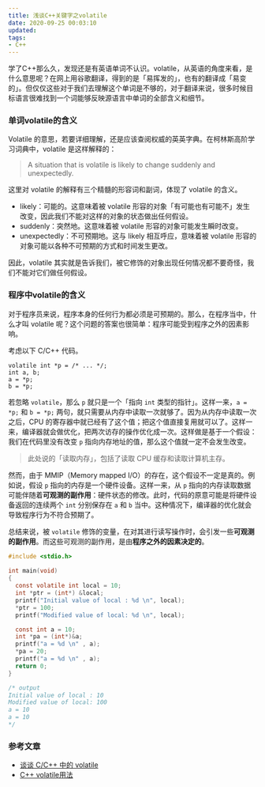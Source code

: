 ```yaml
---
title: 浅谈C++关键字之volatile
date: 2020-09-25 00:03:10
updated:
tags:
- C++
---
```


学了C++那么久，发现还是有英语单词不认识。volatile，从英语的角度来看，是什么意思呢？在网上用谷歌翻译，得到的是「易挥发的」，也有的翻译成「易变的」。但仅仅这些对于我们去理解这个单词是不够的，对于翻译来说，很多时候目标语言很难找到一个词能够反映源语言中单词的全部含义和细节。

### 单词volatile的含义

Volatile 的意思，若要详细理解，还是应该查阅权威的英英字典。在柯林斯高阶学习词典中，volatile 是这样解释的：

<!--more-->

> A situation that is volatile is likely to change suddenly and unexpectedly.

这里对 volatile 的解释有三个精髓的形容词和副词，体现了 volatile 的含义。

- likely：可能的。这意味着被 volatile 形容的对象「有可能也有可能不」发生改变，因此我们不能对这样的对象的状态做出任何假设。
- suddenly：突然地。这意味着被 volatile 形容的对象可能发生瞬时改变。
- unexpectedly：不可预期地。这与 likely 相互呼应，意味着被 volatile 形容的对象可能以各种不可预期的方式和时间发生更改。

因此，volatile 其实就是告诉我们，被它修饰的对象出现任何情况都不要奇怪，我们不能对它们做任何假设。

### 程序中volatile的含义

对于程序员来说，程序本身的任何行为都必须是可预期的。那么，在程序当中，什么才叫 volatile 呢？这个问题的答案也很简单：程序可能受到程序之外的因素影响。

考虑以下 C/C++ 代码。

```
volatile int *p = /* ... */;
int a, b;
a = *p;
b = *p;
```

若忽略 `volatile`，那么 `p` 就只是一个「指向 `int` 类型的指针」。这样一来，`a = *p;` 和 `b = *p;` 两句，就只需要从内存中读取一次就够了。因为从内存中读取一次之后，CPU 的寄存器中就已经有了这个值；把这个值直接复用就可以了。这样一来，编译器就会做优化，把两次访存的操作优化成一次。这样做是基于一个假设：我们在代码里没有改变 `p` 指向内存地址的值，那么这个值就一定不会发生改变。

> 此处说的「读取内存」，包括了读取 CPU 缓存和读取计算机主存。

然而，由于 MMIP（Memory mapped I/O）的存在，这个假设不一定是真的。例如说，假设 `p` 指向的内存是一个硬件设备。这样一来，从 `p` 指向的内存读取数据可能伴随着**可观测的副作用**：硬件状态的修改。此时，代码的原意可能是将硬件设备返回的连续两个 `int` 分别保存在 `a` 和 `b` 当中。这种情况下，编译器的优化就会导致程序行为不符合预期了。

总结来说，被 `volatile` 修饰的变量，在对其进行读写操作时，会引发一些**可观测的副作用**。而这些可观测的副作用，是由**程序之外的因素决定的**。



```c
#include <stdio.h>
  
int main(void)
{
  const volatile int local = 10;
  int *ptr = (int*) &local;
  printf("Initial value of local : %d \n", local);
  *ptr = 100;
  printf("Modified value of local: %d \n", local);

  const int a = 10;
  int *pa = (int*)&a;
  printf("a = %d \n" , a);
  *pa = 20;
  printf("a = %d \n" , a);
  return 0;
}

/* output
Initial value of local : 10 
Modified value of local: 100 
a = 10 
a = 10 
*/
```



### 参考文章

- [谈谈 C/C++ 中的 volatile](https://liam.page/2018/01/18/volatile-in-C-and-Cpp/)
- [C++ volatile用法](https://blog.csdn.net/lxiao428/article/details/83830983)